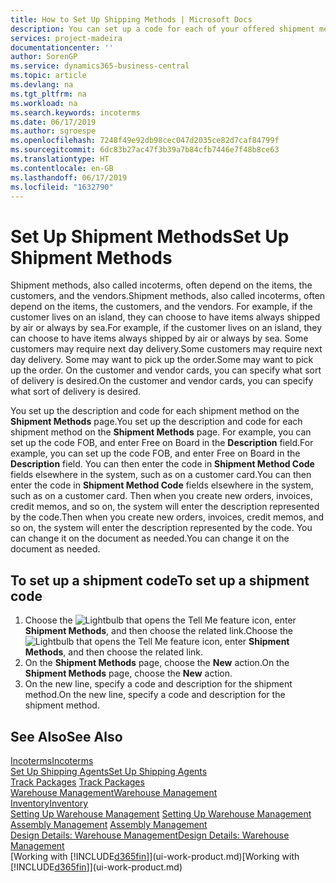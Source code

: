 ```yaml
---
title: How to Set Up Shipping Methods | Microsoft Docs
description: You can set up a code for each of your offered shipment methods, such as  and enter information about them.
services: project-madeira
documentationcenter: ''
author: SorenGP
ms.service: dynamics365-business-central
ms.topic: article
ms.devlang: na
ms.tgt_pltfrm: na
ms.workload: na
ms.search.keywords: incoterms
ms.date: 06/17/2019
ms.author: sgroespe
ms.openlocfilehash: 7248f49e92db98cec047d2035ce82d7caf84799f
ms.sourcegitcommit: 6dc83b27ac47f3b39a7b84cfb7446e7f48b8ce63
ms.translationtype: HT
ms.contentlocale: en-GB
ms.lasthandoff: 06/17/2019
ms.locfileid: "1632790"
---
```

# <a name="set-up-shipment-methods"></a><span data-ttu-id="c7862-103">Set Up Shipment Methods</span><span class="sxs-lookup"><span data-stu-id="c7862-103">Set Up Shipment Methods</span></span>
<span data-ttu-id="c7862-104">Shipment methods, also called incoterms, often depend on the items, the customers, and the vendors.</span><span class="sxs-lookup"><span data-stu-id="c7862-104">Shipment methods, also called incoterms, often depend on the items, the customers, and the vendors.</span></span> <span data-ttu-id="c7862-105">For example, if the customer lives on an island, they can choose to have items always shipped by air or always by sea.</span><span class="sxs-lookup"><span data-stu-id="c7862-105">For example, if the customer lives on an island, they can choose to have items always shipped by air or always by sea.</span></span> <span data-ttu-id="c7862-106">Some customers may require next day delivery.</span><span class="sxs-lookup"><span data-stu-id="c7862-106">Some customers may require next day delivery.</span></span> <span data-ttu-id="c7862-107">Some may want to pick up the order.</span><span class="sxs-lookup"><span data-stu-id="c7862-107">Some may want to pick up the order.</span></span> <span data-ttu-id="c7862-108">On the customer and vendor cards, you can specify what sort of delivery is desired.</span><span class="sxs-lookup"><span data-stu-id="c7862-108">On the customer and vendor cards, you can specify what sort of delivery is desired.</span></span>

<span data-ttu-id="c7862-109">You set up the description and code for each shipment method on the **Shipment Methods** page.</span><span class="sxs-lookup"><span data-stu-id="c7862-109">You set up the description and code for each shipment method on the **Shipment Methods** page.</span></span> <span data-ttu-id="c7862-110">For example, you can set up the code FOB, and enter Free on Board in the **Description** field.</span><span class="sxs-lookup"><span data-stu-id="c7862-110">For example, you can set up the code FOB, and enter Free on Board in the **Description** field.</span></span> <span data-ttu-id="c7862-111">You can then enter the code in **Shipment Method Code** fields elsewhere in the system, such as on a customer card.</span><span class="sxs-lookup"><span data-stu-id="c7862-111">You can then enter the code in **Shipment Method Code** fields elsewhere in the system, such as on a customer card.</span></span> <span data-ttu-id="c7862-112">Then when you create new orders, invoices, credit memos, and so on, the system will enter the description represented by the code.</span><span class="sxs-lookup"><span data-stu-id="c7862-112">Then when you create new orders, invoices, credit memos, and so on, the system will enter the description represented by the code.</span></span> <span data-ttu-id="c7862-113">You can change it on the document as needed.</span><span class="sxs-lookup"><span data-stu-id="c7862-113">You can change it on the document as needed.</span></span>

## <a name="to-set-up-a-shipment-code"></a><span data-ttu-id="c7862-114">To set up a shipment code</span><span class="sxs-lookup"><span data-stu-id="c7862-114">To set up a shipment code</span></span>
1. <span data-ttu-id="c7862-115">Choose the ![Lightbulb that opens the Tell Me feature](media/ui-search/search_small.png "Tell me what you want to do") icon, enter **Shipment Methods**, and then choose the related link.</span><span class="sxs-lookup"><span data-stu-id="c7862-115">Choose the ![Lightbulb that opens the Tell Me feature](media/ui-search/search_small.png "Tell me what you want to do") icon, enter **Shipment Methods**, and then choose the related link.</span></span>
2. <span data-ttu-id="c7862-116">On the **Shipment Methods** page, choose the **New** action.</span><span class="sxs-lookup"><span data-stu-id="c7862-116">On the **Shipment Methods** page, choose the **New** action.</span></span>
3. <span data-ttu-id="c7862-117">On the new line, specify a code and description for the shipment method.</span><span class="sxs-lookup"><span data-stu-id="c7862-117">On the new line, specify a code and description for the shipment method.</span></span>

## <a name="see-also"></a><span data-ttu-id="c7862-118">See Also</span><span class="sxs-lookup"><span data-stu-id="c7862-118">See Also</span></span>
[<span data-ttu-id="c7862-119">Incoterms</span><span class="sxs-lookup"><span data-stu-id="c7862-119">Incoterms</span></span>](https://iccwbo.org/resources-for-business/incoterms-rules)  
[<span data-ttu-id="c7862-120">Set Up Shipping Agents</span><span class="sxs-lookup"><span data-stu-id="c7862-120">Set Up Shipping Agents</span></span>](sales-how-to-set-up-shipping-agents.md)  
<span data-ttu-id="c7862-121">[Track Packages](sales-how-track-packages.md)  </span><span class="sxs-lookup"><span data-stu-id="c7862-121">[Track Packages](sales-how-track-packages.md)  </span></span>  
[<span data-ttu-id="c7862-122">Warehouse Management</span><span class="sxs-lookup"><span data-stu-id="c7862-122">Warehouse Management</span></span>](warehouse-manage-warehouse.md)  
[<span data-ttu-id="c7862-123">Inventory</span><span class="sxs-lookup"><span data-stu-id="c7862-123">Inventory</span></span>](inventory-manage-inventory.md)  
<span data-ttu-id="c7862-124">[Setting Up Warehouse Management](warehouse-setup-warehouse.md)   </span><span class="sxs-lookup"><span data-stu-id="c7862-124">[Setting Up Warehouse Management](warehouse-setup-warehouse.md)   </span></span>  
<span data-ttu-id="c7862-125">[Assembly Management](assembly-assemble-items.md)  </span><span class="sxs-lookup"><span data-stu-id="c7862-125">[Assembly Management](assembly-assemble-items.md)  </span></span>  
[<span data-ttu-id="c7862-126">Design Details: Warehouse Management</span><span class="sxs-lookup"><span data-stu-id="c7862-126">Design Details: Warehouse Management</span></span>](design-details-warehouse-management.md)  
<span data-ttu-id="c7862-127">[Working with [!INCLUDE[d365fin](includes/d365fin_md.md)]](ui-work-product.md)</span><span class="sxs-lookup"><span data-stu-id="c7862-127">[Working with [!INCLUDE[d365fin](includes/d365fin_md.md)]](ui-work-product.md)</span></span>  
